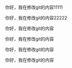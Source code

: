 你好，我在修改git的内容11111

你好，我在修改git的内容22222

你好，我在修改git的内容

你好，我在修改git的内容



你好，我在修改git的内容



你好，我在修改git的内容

